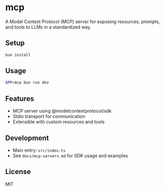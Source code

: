 # mcp

A Model Context Protocol (MCP) server for exposing resources, prompts, and tools to LLMs in a standardized way.

## Setup

```bash
bun install
```

## Usage

```bash
APP=mcp bun run dev
```

## Features

- MCP server using @modelcontextprotocol/sdk
- Stdio transport for communication
- Extensible with custom resources and tools

## Development

- Main entry: `src/index.ts`
- See `docs/mcp-servers.md` for SDK usage and examples

## License

MIT

